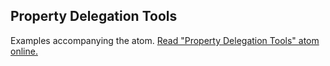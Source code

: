 ## Property Delegation Tools

Examples accompanying the atom.
[Read "Property Delegation Tools" atom online.](https://stepik.org/lesson/350573/step/1)
